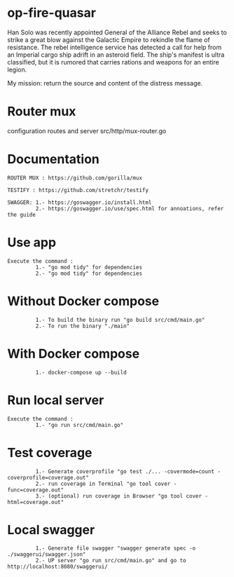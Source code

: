 # op-fire-quasar

Han Solo was recently appointed General of the Alliance Rebel and seeks to strike a great blow against the Galactic Empire to rekindle the flame of resistance.
The rebel intelligence service has detected a call for help from an Imperial cargo ship adrift in an asteroid field. The ship's manifest is ultra classified, but it is rumored that carries rations and weapons for an entire legion.

My mission: return the source and content of the distress message.

# Router mux
configuration routes and server
src/http/mux-router.go

# Documentation
    ROUTER MUX : https://github.com/gorilla/mux

    TESTIFY : https://github.com/stretchr/testify

    SWAGGER: 1.- https://goswagger.io/install.html
             2.- https://goswagger.io/use/spec.html for annoations, refer the guide


# Use app
    Execute the command :
             1.- "go mod tidy" for dependencies
             2.- "go mod tidy" for dependencies

# Without Docker compose
             1.- To build the binary run "go build src/cmd/main.go"
             2.- To run the binary "./main"

# With Docker compose
             1.- docker-compose up --build

# Run local server
    Execute the command :
             1.- "go run src/cmd/main.go"

# Test coverage
             1.- Generate coverprofile "go test ./... -covermode=count -coverprofile=coverage.out"
             2.- run coverage in Terminal "go tool cover -func=coverage.out"
             3.- (optional) run coverage in Browser "go tool cover -html=coverage.out"

# Local swagger
             1.- Generate file swagger "swagger generate spec -o ./swaggerui/swagger.json" 
             2.- UP server "go run src/cmd/main.go" and go to http://localhost:8080/swaggerui/
